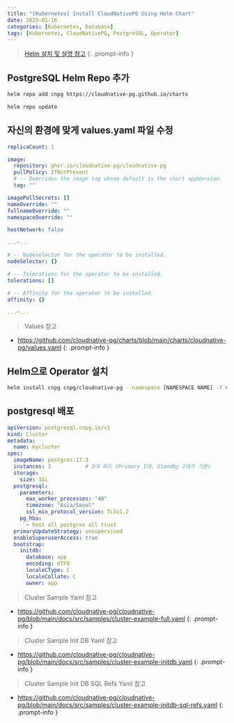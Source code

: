 ```yaml
---
title: "[Kubernetes] Install CloudNativePG Using Helm Chart"
date: 2025-01-16
categories: [Kubernetes, Database]
tags: [Kubernetes, CloudNativePG, PostgreSQL, Operator]
---
```


> [Helm 설치 및 설명 참고](https://kyungryeol-yoon.github.io/posts/kubernetes-helm/)
{: .prompt-info }

## PostgreSQL Helm Repo 추가

```bash
helm repo add cnpg https://cloudnative-pg.github.io/charts
```

```bash
helm repo update
```

## 자신의 환경에 맞게 values.yaml 파일 수정

```yaml
replicaCount: 1

image:
  repository: ghcr.io/cloudnative-pg/cloudnative-pg
  pullPolicy: IfNotPresent
  # -- Overrides the image tag whose default is the chart appVersion.
  tag: ""

imagePullSecrets: []
nameOverride: ""
fullnameOverride: ""
namespaceOverride: ""

hostNetwork: false

...✂...

# -- Nodeselector for the operator to be installed.
nodeSelector: {}

# -- Tolerations for the operator to be installed.
tolerations: []

# -- Affinity for the operator to be installed.
affinity: {}

...✂...

```

> Values 참고
- <https://github.com/cloudnative-pg/charts/blob/main/charts/cloudnative-pg/values.yaml>
{: .prompt-info }

## Helm으로 Operator 설치

```bash
helm install cnpg cnpg/cloudnative-pg --namespace [NAMESPACE NAME] -f values.yaml
```

## postgresql 배포

```yaml
apiVersion: postgresql.cnpg.io/v1
kind: Cluster
metadata:
  name: mycluster
spec:
  imageName: postgres:17.3
  instances: 3           # 3대 파드 (Primary 1대, Standby 2대가 기본)
  storage:      
    size: 3Gi         
  postgresql:
    parameters:
      max_worker_processes: "40"
      timezone: "Asia/Seoul"
      ssl_min_protocol_version: TLSv1.2
    pg_hba:
      - host all postgres all trust
  primaryUpdateStrategy: unsupervised
  enableSuperuserAccess: true
  bootstrap:
    initdb:
      database: app
      encoding: UTF8
      localeCType: C
      localeCollate: C
      owner: app
```

> Cluster Sample Yaml 참고
- <https://github.com/cloudnative-pg/cloudnative-pg/blob/main/docs/src/samples/cluster-example-full.yaml>
{: .prompt-info }

> Cluster Sample Init DB Yaml 참고
- <https://github.com/cloudnative-pg/cloudnative-pg/blob/main/docs/src/samples/cluster-example-initdb.yaml>
{: .prompt-info }

> Cluster Sample Init DB SQL Refs Yaml 참고
- <https://github.com/cloudnative-pg/cloudnative-pg/blob/main/docs/src/samples/cluster-example-initdb-sql-refs.yaml>
{: .prompt-info }